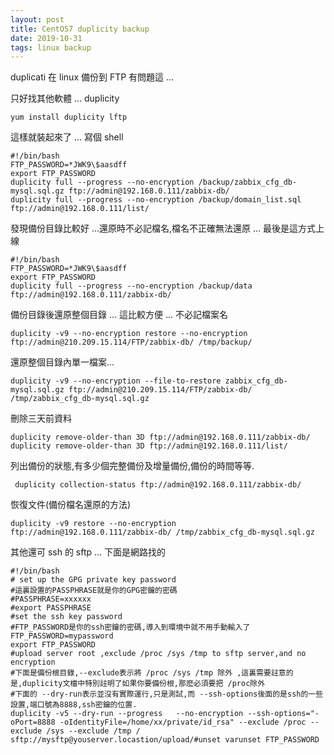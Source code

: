 ```yaml
---
layout: post
title: CentOS7 duplicity backup
date: 2019-10-31
tags: linux backup
---
```


duplicati 在 linux 備份到 FTP 有問題這 ... 

只好找其他軟體 ... duplicity

```
yum install duplicity lftp
```

這樣就裝起來了 ...
寫個 shell

```
#!/bin/bash
FTP_PASSWORD=*JWK9\$aasdff
export FTP_PASSWORD
duplicity full --progress --no-encryption /backup/zabbix_cfg_db-mysql.sql.gz ftp://admin@192.168.0.111/zabbix-db/
duplicity full --progress --no-encryption /backup/domain_list.sql ftp://admin@192.168.0.111/list/
```
發現備份目錄比較好 ...還原時不必記檔名,檔名不正確無法還原 ... 最後是這方式上線
```
#!/bin/bash
FTP_PASSWORD=*JWK9\$aasdff
export FTP_PASSWORD
duplicity full --progress --no-encryption /backup/data ftp://admin@192.168.0.111/zabbix-db/
```
備份目錄後還原整個目錄 ... 這比較方便 ... 不必記檔案名
```
duplicity -v9 --no-encryption restore --no-encryption ftp://admin@210.209.15.114/FTP/zabbix-db/ /tmp/backup/
```
還原整個目錄內單一檔案...
```
duplicity -v9 --no-encryption --file-to-restore zabbix_cfg_db-mysql.sql.gz ftp://admin@210.209.15.114/FTP/zabbix-db/ /tmp/zabbix_cfg_db-mysql.sql.gz
```
刪除三天前資料
```
duplicity remove-older-than 3D ftp://admin@192.168.0.111/zabbix-db/
duplicity remove-older-than 3D ftp://admin@192.168.0.111/list/
```
列出備份的狀態,有多少個完整備份及增量備份,備份的時間等等.
```
 duplicity collection-status ftp://admin@192.168.0.111/zabbix-db/
```
恢復文件(備份檔名還原的方法)
```
duplicity -v9 restore --no-encryption ftp://admin@192.168.0.111/zabbix-db/ /tmp/zabbix_cfg_db-mysql.sql.gz
```

其他還可 ssh 的 sftp ... 下面是網路找的
```
#!/bin/bash
# set up the GPG private key password
#這裏設置的PASSPHRASE就是你的GPG密鑰的密碼
#PASSPHRASE=xxxxxx
#export PASSPHRASE
#set the ssh key password
#FTP_PASSWORD是你的ssh密鑰的密碼,導入到環境中就不用手動輸入了
FTP_PASSWORD=mypassword
export FTP_PASSWORD
#upload server root ,exclude /proc /sys /tmp to sftp server,and no encryption
#下面是備份根目錄,--exclude表示將 /proc /sys /tmp 除外 ,這裏需要註意的是,duplicity文檔中特別註明了如果你要備份根,那麽必須要把 /proc除外
#下面的 --dry-run表示並沒有實際運行,只是測試,而 --ssh-options後面的是ssh的一些設置,端口號為8888,ssh密鑰的位置.
duplicity -v5 --dry-run --progress   --no-encryption --ssh-options="-oPort=8888 -oIdentityFile=/home/xx/private/id_rsa" --exclude /proc --exclude /sys --exclude /tmp / sftp://mysftp@youserver.locastion/upload/#unset varunset FTP_PASSWORD
```

